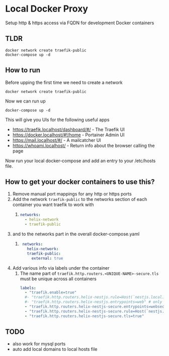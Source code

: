 # Local Docker Proxy
Setup http & https access via FQDN for development Docker containers

## TLDR
````shell
docker network create traefik-public
docker-compose up -d
````

## How to run
Before upping the first time we need to create a network 
````shell
docker network create traefik-public
````
Now we can run up
````shell
docker-compose up -d
````
This will give you UIs for the following useful apps
* https://traefik.localhost/dashboard/#/ - The Traefik UI
* https://docker.localhost/#!/home - Portainer Admin UI
* https://mail.localhost/#/ - A mailcatcher UI
* https://whoami.localhost/ - Return info about the browser calling the page

Now run your local docker-compose and add an entry to your /etc/hosts file.

## How to get your docker containers to use this?
1. Remove manual port mappings for any http or https ports
2. Add the network `traefik-public` to the networks section of each container you want traefik to work with
   1. ````yaml
      networks:
        - helix-network
        - traefik-public
3. and to the networks part in the overall docker-compose.yaml
   1. ````yaml
       networks:
         helix-network:
         traefik-public:
           external: true
4. Add various info via labels under the container
   1. The name part of `traefik.http.routers.<UNIQUE-NAME>-secure.tls` must be unique across all containers
      ````yaml
      labels:
        - "traefik.enable=true"
        #- "traefik.http.routers.helix-nestjs.rule=Host(`nestjs.local.helix.apollo.audio`)" # only needed if it must have http
        #- "traefik.http.routers.helix-nestjs.entrypoints=web" # only needed if it must have http
        - "traefik.http.routers.helix-nestjs-secure.entrypoints=websecure"
        - "traefik.http.routers.helix-nestjs-secure.rule=Host(`nestjs.local.helix.apollo.audio`)"
        - "traefik.http.routers.helix-nestjs-secure.tls=true"
      ````
      
## TODO
* also work for mysql ports
* auto add local domains to local hosts file
